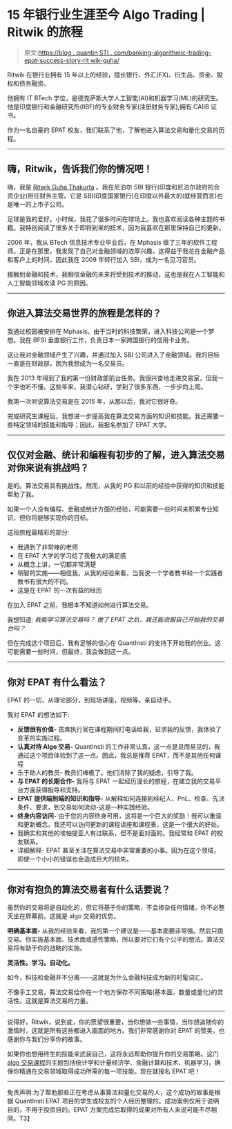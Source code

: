 # 15 年银行业生涯至今 Algo Trading | Ritwik 的旅程

> 原文:[https://blog . quantin STI . com/banking-algorithmic-trading-epat-success-story-rit wik-guha/](https://blog.quantinsti.com/banking-algorithmic-trading-epat-success-story-ritwik-guha/)

Ritwik 在银行业拥有 15 年以上的经验，擅长银行、外汇(FX)、衍生品、资金、股权和债务融资。

他拥有 IT BTech 学位，是德克萨斯大学人工智能(AI)和机器学习(ML)的研究生。他是印度银行和金融研究所(IIBF)的专业财务专家(注册财务专家),拥有 CAIIB 证书。

作为一名自豪的 EPAT 校友，我们联系了他，了解他进入算法交易和量化交易的历程。

* * *

## 嗨，Ritwik，告诉我们你的情况吧！

嗨，我是 [Ritwik Guha Thakurta](https://www.linkedin.com/in/ritwik-guhathakurta-5a0aa27/) 。我在尼泊尔 SBI 银行(印度和尼泊尔政府的合资企业)担任财务主管。它是 SBI(印度国家银行)在印度以外最大的(就经营而言)也是唯一的上市子公司。

足球是我的爱好。小时候，我花了很多时间在球场上。我也喜欢阅读各种主题的书籍。我特别阅读了很多关于即将到来的技术，因为我喜欢在那里保持自己的更新。

2006 年，我从 BTech 信息技术专业毕业后，在 Mphasis 做了三年的软件工程师。正是在那里，我发现了自己对金融领域的浓厚兴趣，这得益于我花在金融产品和客户上的时间，因此我在 2009 年转行加入 SBI，成为一名见习官员。

接触到金融和技术，我相信金融的未来将受到技术的推动，这也是我在人工智能和人工智能领域攻读 PG 的原因。

* * *

## 你进入算法交易世界的旅程是怎样的？

我通过校园被安排在 Mphasis。由于当时的科技繁荣，进入科技公司是一个梦想。我在 BFSI 垂直银行工作，负责日本一家跨国银行的信用卡业务。

这让我对金融领域产生了兴趣，并通过加入 SBI 公司进入了金融领域。我的目标一直是在财政部，因为我想成为一名交易员。

我在 2013 年得到了我的第一份财政部前台任务。我很兴奋地走进交易室，但我一个字也听不懂。这些年来，我潜心钻研，学到了很多东西，一步步向上爬。

我第一次听说算法交易是在 2015 年，从那以后，我对它很好奇。

完成研究生课程后，我想进一步提高我在算法交易方面的知识和技能。我还需要一些特定领域的技能和指导；因此，我报名参加了 EPAT 大学。

* * *

## 仅仅对金融、统计和编程有初步的了解，进入算法交易对你来说有挑战吗？

是的。算法交易具有挑战性。然而，从我的 PG 和以前的经验中获得的知识和技能帮助了我。

如果一个人没有编程、金融或统计方面的经验，可能需要一些时间来积累专业知识，但你将能够实现你的目标。

这段旅程最精彩的部分:

*   我遇到了非常棒的老师
*   在 EPAT 大学的学习给了我极大的满足感
*   从概念上讲，一切都非常清楚
*   明智的实施——相信我，从我的经验来看，当我说一个学者教书和一个实践者教书有很大的不同。
*   这是在 EPAT 的一次有益的经历

在加入 EPAT 之前，我根本不知道如何进行算法交易。

我想知道:
*我能学习算法交易吗？*
*做了 EPAT 之后，我还能说服自己开始我的交易台吗？*

但在完成这个项目后，我有足够的信心在 QuantInsti 的支持下开始我的创业。这可能需要一些时间，但最终，我会做到这一点。

* * *

## 你对 EPAT 有什么看法？

EPAT 的一切，从理论部分，到现场讲座，视频等。亲自动手。

我对 EPAT 的想法如下:

*   **反馈很有价值-** 首席执行官在课程期间打电话给我，征求我的反馈，我体验了变革的实施过程。
*   **认真对待 Algo 交易-** QuantInsti 的工作非常认真，这一点是显而易见的，我通过这个项目体验到了这一点。因此，我总是推荐 EPAT，而不是其他任何课程
*   乐于助人的教员- 教员们棒极了。他们消除了我的疑虑，引导了我。
*   **与 EPAT 的长期合作-** 我将与 EPAT 一起经历漫长的旅程，在建立我的交易平台方面获得指导和支持。
*   **EPAT 提供端到端的知识和指导-** 从解释如何连接到经纪人、PnL、检查、先决条件、要求，到交易如何流动-这是一种实践经验。
*   **终身内容访问-** 由于您的内容终身可用，这将是一个巨大的奖励！我可以重温和更新概念。我还可以访问更新的课程讲座和课程表，这是一个很大的好处。
*   我确实和其他的埃帕提亚人有过联系，但不是面对面的。我经常和 EPAT 的校友联系。
*   详细解释- EPAT 甚至关注在算法交易中非常重要的小事。因为在这个领域，即使一个小小的错误也会造成巨大的损失。

* * *

## 你对有抱负的算法交易者有什么话要说？

虽然你的交易将是自动化的，但它将基于你的策略，不会掺杂任何情绪。你不必整天坐在屏幕前。这就是 algo 交易的优势。

**明确基本面-** 从我的经验来看，我的第一个建议是——基本面要非常强。然后只跳交易。你实施基本面、技术面或感性策略，所以要对它们有个公平的想法。算法交易将有助于你的战略的实施。

**灵活性。学习。自动化。**

如今，科技和金融并不分离——这就是为什么金融科技成为新的时髦词汇。

不像手工交易，算法交易给你在一个地方保存不同策略(基本面，数量或量化)的灵活性。这就是算法交易的力量。

* * *

说得好，Ritwik，说到底，你的愿望很重要，当你想做一些事情，当你想追随你的激情时，这就是所有这些都进入画面的地方。我们非常感谢你对 EPAT 的赞美，也感谢你与我们分享你的故事。

如果你也想用终生的技能来武装自己，这将永远帮助你提升你的交易策略。这门 [algo 交易课程](https://www.quantinsti.com/epat)的主题包括统计学和计量经济学、金融计算和技术、机器学习，确保你精通在交易领域取得成功所需的每一项技能。现在就报名 EPAT 吧！

* * *

免责声明:为了帮助那些正在考虑从事算法和量化交易的人，这个成功的故事是根据 QuantInsti EPAT 项目的学生或校友的个人经历整理的。成功案例仅用于说明目的，不用于投资目的。EPAT 方案完成后取得的成果对所有人来说可能不尽相同。T3】